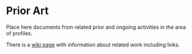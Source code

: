 # Prior Art

Place here documents from related prior and ongoing activities in the area of profiles.

There is a [wiki page](wiki/Related-Projects)  with information about related work including links.

